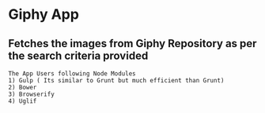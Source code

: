   Giphy App 
=============
  Fetches the images from Giphy Repository as per the search   criteria provided
------------------------------------------------------------------------------
```
The App Users following Node Modules
1) Gulp ( Its similar to Grunt but much efficient than Grunt)
2) Bower
3) Browserify
4) Uglif
```
